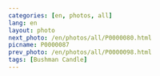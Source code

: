 ```yaml
---
categories: [en, photos, all]
lang: en
layout: photo
next_photo: /en/photos/all/P0000080.html
picname: P0000087
prev_photo: /en/photos/all/P0000098.html
tags: [Bushman Candle]
---
```

